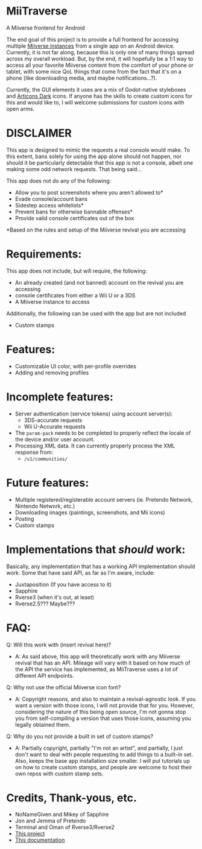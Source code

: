 # MiiTraverse
A Miiverse frontend for Android

The end goal of this project is to provide a full frontend for accessing multiple [Miiverse instances](https://github.com/c08oprkiua/miiverse-android/blob/main/README.md#implementations-that-should-work) from a single app on an Android device. Currently, it is not far along, because this is only one of many things spread across my overall workload. But, by the end, it will hopefully be a 1:1 way to access all your favorite Miiverse content from the comfort of your phone or tablet, with some nice QoL things that come from the fact that it's on a phone (like downloading media, and maybe notifications...?).

Currently, the GUI elements it uses are a mix of Godot-native styleboxes and [Articons Dark](https://github.com/Donnnno/Arcticons) icons. If anyone has the skills to create custom icons for this and would like to, I will welcome submissions for custom icons with open arms. 

# DISCLAIMER

This app is designed to mimic the requests a real console would make. To this extent, bans solely for using the app alone should not happen, nor should it be particularly detectable that this app is not a console, albeit one making some odd network requests. That being said...

This app does not do any of the following:
* Allow you to post screenshots where you aren't allowed to*
* Evade console/account bans
* Sidestep access whitelists*
* Prevent bans for otherwise bannable offenses*
* Provide valid console certificates out of the box

*Based on the rules and setup of the Miiverse revival you are accessing

# Requirements:
This app does not include, but will require, the following:
* An already created (and not banned) account on the revival you are accessing
* console certificates from either a Wii U or a 3DS
* A Miiverse instance to access

Additionally, the following can be used with the app but are not included
* Custom stamps

# Features:
* Customizable UI color, with per-profile overrides
* Adding and removing profiles

# Incomplete features: 
* Server authentication (service tokens) using account server(s):
  * 3DS-accurate requests
  * Wii U-Accurate requests
* The `param-pack` needs to be completed to properly reflect the locale of the device and/or user account.
* Processing XML data. It can currently properly process the XML response from:
  * `/v1/communities/`

# Future features:
* Multiple registered/registerable account servers (ie. Pretendo Network, Nintendo Network, etc.)
* Downloading images (paintings, screenshots, and Mii icons)
* Posting
* Custom stamps

# Implementations that *should* work:
Basically, any implementation that has a working API implementation should work. Some that have said API, as far as I'm aware, include: 
* Juxtaposition (If you have access to it)
* Sapphire
* Rverse3 (when it's out, at least)
* Rverse2.5??? Maybe???

# FAQ: 
Q: Will this work with (insert revival here)?

- A: As said above, this app will theoretically work with any Miiverse revival that has an API. Mileage will vary with it based on how much of the API the service has implemented, as MiiTraverse uses a lot of different API endpoints. 

Q: Why not use the official Miiverse icon font?

- A: Copyright reasons, and also to maintain a revival-agnostic look. If you want a version with those icons, I will not provide that for you. However, considering the nature of this being open source, I'm not gonna stop you from self-compiling a version that uses those icons, assuming you legally obtained them.

Q: Why do you not provide a built in set of custom stamps? 

- A: Partially copyright, partially "I'm not an artist", and partially, I just don't want to deal with people requesting to add things to a built-in set. Also, keeps the base app installation size smaller. I will put tutorials up on how to create custom stamps, and people are welcome to host their own repos with custom stamp sets.

# Credits, Thank-yous, etc.
- NoNameGiven and Mikey of Sapphire
- Jon and Jemma of Pretendo
- Terminal and Oman of Rverse3/Rverse2
- [This project](https://github.com/MatthewL246/Miiverse-PC)
- [This documentation](https://github.com/kinnay/NintendoClients/wiki)

